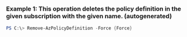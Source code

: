 
### Example 1: This operation deletes the policy definition in the given subscription with the given name. (autogenerated)
```powershell
PS C:\> Remove-AzPolicyDefinition -Force {Force}



